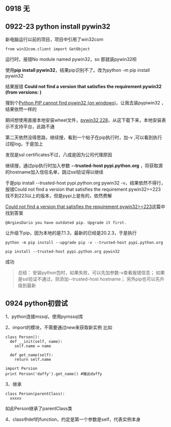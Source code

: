 ## 0918 无

## 0922-23 python install pywin32

新电脑运行以前的项目，项目中引用了win32com

	from win32com.client import GetObject

运行时，报错No module named pywin32，so 那就装pywin32呗

使用**pip install pywin32**，结果pip识别不了。改为python -m pip install pywin32

结果报错 **Could not find a version that satisfies the requirement pywin32 (from versions: )**

搜到个[Python PIP cannot find pywin32 (on windows)](https://stackoverflow.com/questions/40981120/python-pip-cannot-find-pywin32-on-windows)，让我去装pypiwin32
，结果依然一样的

期间想使用直接本地安装wheel文件，[pywin32 228](https://pypi.org/project/pywin32/228/#files)，从这下载下来，本地安装表示不支持平台，此路不通


第二天依然没得思路，继续搜，看到一个帖子在pip执行时，加-v ,可以看到执行过程log，于是加上

发现是ssl certificates不过，八成是因为公司代理原因

继续搜，通过pip执行时加入参数 **--trusted-host pypi.python.org** ，将获取源的hostname加入信任名单，跳过ssl验证得以继续

于是pip install --trusted-host pypi.python.org pywin32 -v，结果依然不得行，报错Could not find a version that satisfies the requirement pywin32>=223
找不到223以上的版本，但是pypi上是有的，依然费解

[Could not find a version that satisfies the requirement pywin32>=223](https://github.com/mhammond/pywin32/issues/1172)这篇中找到答案

	@ArgiesDario you have outdated pip. Upgrade it first.

让升级下pip，因为本地的是7.1.3，最新的已经是20.2.3，于是执行

	python -m pip install --upgrade pip -v --trusted-host pypi.python.org

	pip install --trusted-host pypi.python.org pywin32
	
成功

>总结：
安装python包时，如果失败，可以先加参数-v查看报错信息；
如果是ssl验证不通过，则添加--trusted-host hostname；
另外pip也可以先升级到最新

## 0924 python初尝试

1、python连接mssql，使用pymssql库

2、import的模块，不需要通过new来获取新实例
比如

	class Person():
	  def __init(self, name):
	    self.name = name

	  def get_name(self):
	    return self.name

	import Persion
	print Person('daffy').get_name() #输出daffy

3、继承

	class Person(parentClass):
	  xxxxx
如此Person继承了parentClass类

4、class中def的function，约定是第一个参数是self，代表实例本身



